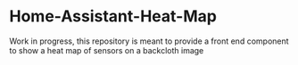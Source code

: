 # Home-Assistant-Heat-Map
Work in progress, this repository is meant to provide a front end component to show a heat map of sensors on a backcloth image
